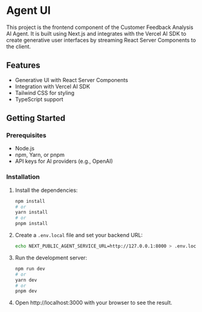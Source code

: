 # Agent UI

This project is the frontend component of the Customer Feedback Analysis AI Agent. It is built using Next.js and integrates with the Vercel AI SDK to create generative user interfaces by streaming React Server Components to the client.

## Features

- Generative UI with React Server Components
- Integration with Vercel AI SDK
- Tailwind CSS for styling
- TypeScript support

## Getting Started

### Prerequisites

- Node.js
- npm, Yarn, or pnpm
- API keys for AI providers (e.g., OpenAI)

### Installation

1. Install the dependencies:

   ```bash
   npm install
   # or
   yarn install
   # or
   pnpm install
   ```

2. Create a `.env.local` file and set your backend URL:

   ```bash
   echo NEXT_PUBLIC_AGENT_SERVICE_URL=http://127.0.0.1:8000 > .env.local
   ```

3. Run the development server:

   ```bash
   npm run dev
   # or
   yarn dev
   # or
   pnpm dev
   ```

5. Open http://localhost:3000 with your browser to see the result.
